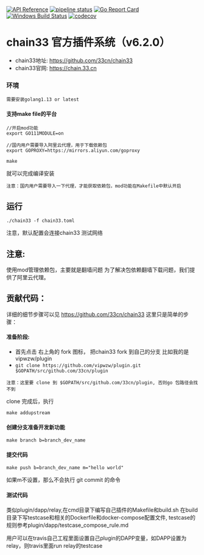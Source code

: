 [![API Reference](
https://camo.githubusercontent.com/915b7be44ada53c290eb157634330494ebe3e30a/68747470733a2f2f676f646f632e6f72672f6769746875622e636f6d2f676f6c616e672f6764646f3f7374617475732e737667
)](https://godoc.org/github.com/33cn/plugin)
[![pipeline status](https://api.travis-ci.org/33cn/plugin.svg?branch=master)](https://travis-ci.org/33cn/plugin/)
[![Go Report Card](https://goreportcard.com/badge/github.com/33cn/plugin?branch=master)](https://goreportcard.com/report/github.com/33cn/plugin)
[![Windows Build Status](https://ci.appveyor.com/api/projects/status/github/33cn/plugin?svg=true&branch=master&passingText=Windows%20-%20OK&failingText=Windows%20-%20failed&pendingText=Windows%20-%20pending)](https://ci.appveyor.com/project/33cn/plugin)
[![codecov](https://codecov.io/gh/33cn/plugin/branch/master/graph/badge.svg)](https://codecov.io/gh/33cn/plugin)

# chain33 官方插件系统（v6.2.0）

* chain33地址: https://github.com/33cn/chain33
* chain33官网: https://chain.33.cn

### 环境


```
需要安装golang1.13 or latest

```

#### 支持make file的平台

```
//开启mod功能
export GO111MODULE=on

//国内用户需要导入阿里云代理，用于下载依赖包
export GOPROXY=https://mirrors.aliyun.com/goproxy

make
```
就可以完成编译安装

```
注意：国内用户需要导入一下代理，才能获取依赖包，mod功能在Makefile中默认开启
```

## 运行

```
./chain33 -f chain33.toml
```
注意，默认配置会连接chain33 测试网络

## 注意:

使用mod管理依赖包，主要就是翻墙问题
为了解决包依赖翻墙下载问题，我们提供了阿里云代理。


## 贡献代码：

详细的细节步骤可以见 https://github.com/33cn/chain33
这里只是简单的步骤：

#### 准备阶段:

* 首先点击 右上角的 fork 图标， 把chain33 fork 到自己的分支 比如我的是 vipwzw/plugin
* `git clone https://github.com/vipwzw/plugin.git $GOPATH/src/github.com/33cn/plugin`

```
注意：这里要 clone 到 $GOPATH/src/github.com/33cn/plugin, 否则go 包路径会找不到
```

clone 完成后，执行
```
make addupstream
```

#### 创建分支准备开发新功能

```
make branch b=branch_dev_name
```
#### 提交代码

```
make push b=branch_dev_name m="hello world"
```
如果m不设置，那么不会执行 git commit 的命令

#### 测试代码
类似plugin/dapp/relay,在cmd目录下编写自己插件的Makefile和build.sh
在build目录下写testcase和相关的Dockerfile和docker-compose配置文件,
testcase的规则参考plugin/dapp/testcase_compose_rule.md

用户可以在travis自己工程里面设置自己plugin的DAPP变量，如DAPP设置为relay，则travis里面run relay的testcase
